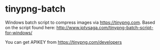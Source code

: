 # tinypng-batch

Windows batch script to compress images via https://tinypng.com. Based on the script found here: http://www.iptvsaga.com/tinypng-batch-script-for-windows/

You can get APIKEY from https://tinypng.com/developers
